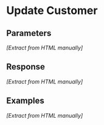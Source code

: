 # Update Customer

## Parameters

*[Extract from HTML manually]*

## Response

*[Extract from HTML manually]*

## Examples

*[Extract from HTML manually]*

